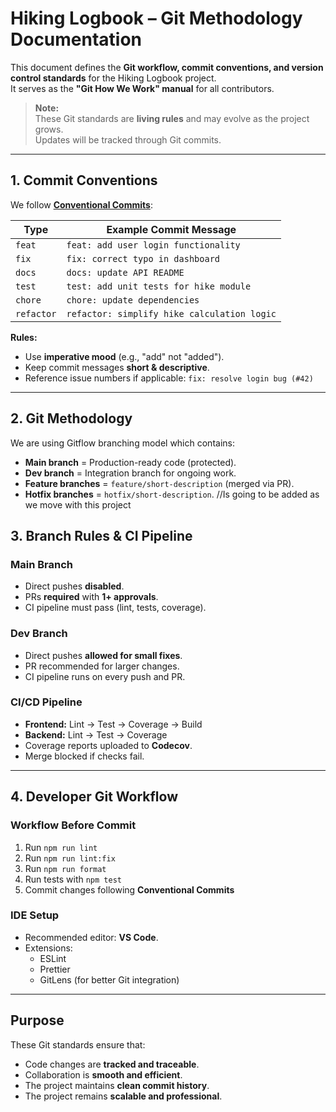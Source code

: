 #  Hiking Logbook – Git Methodology Documentation

This document defines the **Git workflow, commit conventions, and version control standards** for the Hiking Logbook project.  
It serves as the **"Git How We Work" manual** for all contributors.

> **Note:**  
> These Git standards are **living rules** and may evolve as the project grows.  
> Updates will be tracked through Git commits.

---

## 1. Commit Conventions

We follow [**Conventional Commits**](https://www.conventionalcommits.org/):  

| Type           | Example Commit Message |
|------------------      |-------------------------|
| `feat`         | `feat: add user login functionality`   |
| `fix`          | `fix: correct typo in dashboard`       |
| `docs`         | `docs: update API README`          |
| `test`         | `test: add unit tests for hike module` |
| `chore`        | `chore: update dependencies`    |
| `refactor`     | `refactor: simplify hike calculation logic` |

**Rules:**
- Use **imperative mood** (e.g., "add" not "added").  
- Keep commit messages **short & descriptive**.  
- Reference issue numbers if applicable: `fix: resolve login bug (#42)`  

---

## 2. Git Methodology


We are using Gitflow branching model which contains:
- **Main branch** = Production-ready code (protected).  
- **Dev branch** = Integration branch for ongoing work.  
- **Feature branches** = `feature/short-description` (merged via PR).  
- **Hotfix branches** = `hotfix/short-description`.  //Is going to be added as we move with this project


## 3. Branch Rules & CI Pipeline

### Main Branch
- Direct pushes **disabled**.  
- PRs **required** with **1+ approvals**.  
- CI pipeline must pass (lint, tests, coverage).  

### Dev Branch
- Direct pushes **allowed for small fixes**.  
- PR recommended for larger changes.  
- CI pipeline runs on every push and PR.  

### CI/CD Pipeline
- **Frontend:** Lint → Test → Coverage → Build  
- **Backend:** Lint → Test → Coverage  
- Coverage reports uploaded to **Codecov**.  
- Merge blocked if checks fail.  

---

## 4. Developer Git Workflow

### Workflow Before Commit
1. Run `npm run lint`  
2. Run `npm run lint:fix`  
3. Run `npm run format`  
4. Run tests with `npm test`  
5. Commit changes following **Conventional Commits**  

### IDE Setup
- Recommended editor: **VS Code**.  
- Extensions:  
  - ESLint  
  - Prettier  
  - GitLens (for better Git integration)

---

## Purpose

These Git standards ensure that:
- Code changes are **tracked and traceable**.  
- Collaboration is **smooth and efficient**.  
- The project maintains **clean commit history**.  
- The project remains **scalable and professional**.

